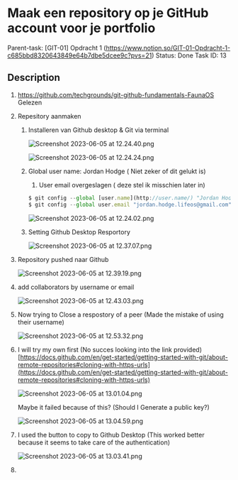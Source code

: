 # Maak een repository op je GitHub account voor je portfolio

Parent-task: [GIT-01] Opdracht 1 (https://www.notion.so/GIT-01-Opdracht-1-c685bbd8320643849e64b7dbe5dcee9c?pvs=21)
Status: Done
Task ID: 13

## Description

1. https://github.com/techgrounds/git-github-fundamentals-FaunaOS Gelezen
2. Repesitory aanmaken
    1. Installeren van Github desktop & Git via terminal
        
        ![Screenshot 2023-06-05 at 12.24.40.png](Maak%20een%20repository%20op%20je%20GitHub%20account%20voor%20je%20p%20d34efef102954eb6b1cfb3b507e93307/Screenshot_2023-06-05_at_12.24.40.png)
        
        ![Screenshot 2023-06-05 at 12.24.24.png](Maak%20een%20repository%20op%20je%20GitHub%20account%20voor%20je%20p%20d34efef102954eb6b1cfb3b507e93307/Screenshot_2023-06-05_at_12.24.24.png)
        
    2. Global user name: Jordan Hodge ( Niet zeker of dit gelukt is)
        1. User email overgeslagen ( deze stel ik misschien later in)
        
        ```jsx
        $ git config --global [user.name](http://user.name/) "Jordan Hodge"
        $ git config --global user.email "jordan.hodge.lifeos@gmail.com"
        ```
        
        ![Screenshot 2023-06-05 at 12.24.02.png](Maak%20een%20repository%20op%20je%20GitHub%20account%20voor%20je%20p%20d34efef102954eb6b1cfb3b507e93307/Screenshot_2023-06-05_at_12.24.02.png)
        
    3. Setting Github Desktop Resportory
    
        
        ![Screenshot 2023-06-05 at 12.37.07.png](Maak%20een%20repository%20op%20je%20GitHub%20account%20voor%20je%20p%20d34efef102954eb6b1cfb3b507e93307/Screenshot_2023-06-05_at_12.37.07.png)
        
3. Repository pushed naar Github
    
    ![Screenshot 2023-06-05 at 12.39.19.png](Maak%20een%20repository%20op%20je%20GitHub%20account%20voor%20je%20p%20d34efef102954eb6b1cfb3b507e93307/Screenshot_2023-06-05_at_12.39.19.png)
    
4. add collaborators by username or email
    
    ![Screenshot 2023-06-05 at 12.43.03.png](Maak%20een%20repository%20op%20je%20GitHub%20account%20voor%20je%20p%20d34efef102954eb6b1cfb3b507e93307/Screenshot_2023-06-05_at_12.43.03.png)
    
5. Now trying to Close a respostory of a peer (Made the mistake of using their username)
    
    ![Screenshot 2023-06-05 at 12.53.32.png](Maak%20een%20repository%20op%20je%20GitHub%20account%20voor%20je%20p%20d34efef102954eb6b1cfb3b507e93307/Screenshot_2023-06-05_at_12.53.32.png)
    
6. I will try my own first (No succes looking into the link provided)
[https://docs.github.com/en/get-started/getting-started-with-git/about-remote-repositories#cloning-with-https-urls](https://docs.github.com/en/get-started/getting-started-with-git/about-remote-repositories#cloning-with-https-urls)
    
    ![Screenshot 2023-06-05 at 13.01.04.png](Maak%20een%20repository%20op%20je%20GitHub%20account%20voor%20je%20p%20d34efef102954eb6b1cfb3b507e93307/Screenshot_2023-06-05_at_13.01.04.png)
    
    Maybe it failed because of this? (Should I Generate a public key?)
    
    ![Screenshot 2023-06-05 at 13.04.59.png](Maak%20een%20repository%20op%20je%20GitHub%20account%20voor%20je%20p%20d34efef102954eb6b1cfb3b507e93307/Screenshot_2023-06-05_at_13.04.59.png)
    
7. I used the button to copy to Github Desktop (This worked better because it seems to take care of the authentication)
    
    ![Screenshot 2023-06-05 at 13.03.41.png](Maak%20een%20repository%20op%20je%20GitHub%20account%20voor%20je%20p%20d34efef102954eb6b1cfb3b507e93307/Screenshot_2023-06-05_at_13.03.41.png)
    

8.